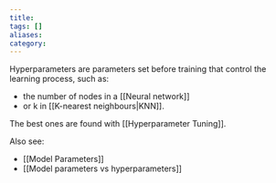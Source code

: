 ```yaml
---
title: 
tags: []
aliases: 
category:
---
```

Hyperparameters are parameters set before training that control the learning process, such as:
- the number of nodes in a [[Neural network]] 
- or k in [[K-nearest neighbours|KNN]].

The best ones are found with [[Hyperparameter Tuning]].

Also see:
- [[Model Parameters]]
- [[Model parameters vs hyperparameters]]


